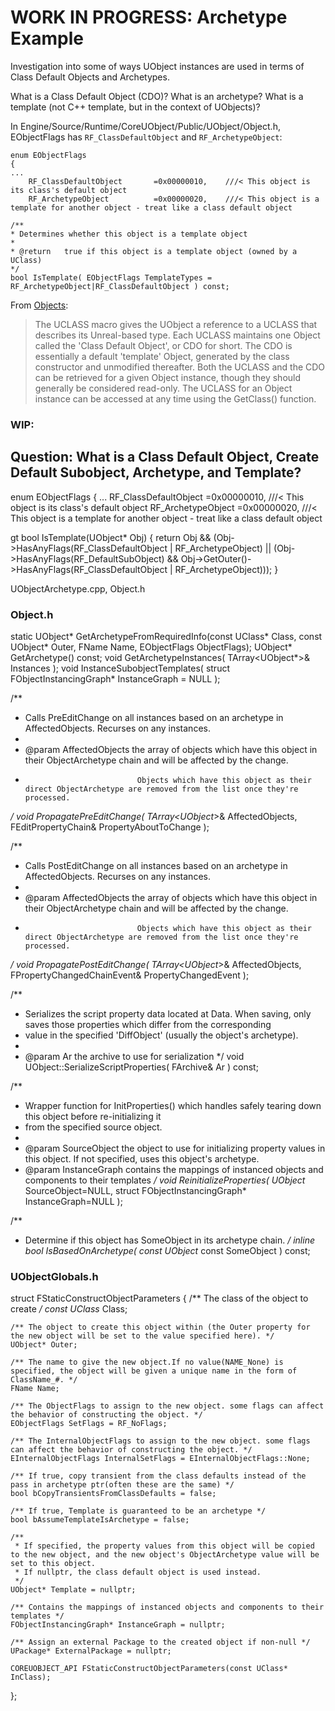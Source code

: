 # WORK IN PROGRESS: Archetype Example

Investigation into some of ways UObject instances are used in terms of Class Default Objects and Archetypes.

What is a Class Default Object (CDO)?
What is an archetype?
What is a template (not C++ template, but in the context  of UObjects)?

In Engine/Source/Runtime/CoreUObject/Public/UObject/Object.h, EObjectFlags has `RF_ClassDefaultObject` and `RF_ArchetypeObject`:

```
enum EObjectFlags
{
...
	RF_ClassDefaultObject		=0x00000010,	///< This object is its class's default object
	RF_ArchetypeObject			=0x00000020,	///< This object is a template for another object - treat like a class default object
```

	/**
	* Determines whether this object is a template object
	*
	* @return	true if this object is a template object (owned by a UClass)
	*/
	bool IsTemplate( EObjectFlags TemplateTypes = RF_ArchetypeObject|RF_ClassDefaultObject ) const;

From [Objects](https://docs.unrealengine.com/en-US/ProgrammingAndScripting/ProgrammingWithCPP/UnrealArchitecture/Objects/index.html):


> The UCLASS macro gives the UObject a reference to a UCLASS that describes its
> Unreal-based type. Each UCLASS maintains one Object called the 'Class Default
> Object', or CDO for short. The CDO is essentially a default 'template'
> Object, generated by the class constructor and unmodified thereafter. Both
> the UCLASS and the CDO can be retrieved for a given Object instance, though
> they should generally be considered read-only. The UCLASS for an Object
> instance can be accessed at any time using the GetClass() function.



### WIP:

## Question: What is a Class Default Object, Create Default Subobject, Archetype, and Template?


enum EObjectFlags
{
...
	RF_ClassDefaultObject		=0x00000010,	///< This object is its class's default object
	RF_ArchetypeObject			=0x00000020,	///< This object is a template for another object - treat like a class default object



gt
bool IsTemplate(UObject* Obj)
{
	return Obj &&
		(Obj->HasAnyFlags(RF_ClassDefaultObject | RF_ArchetypeObject) ||
		(Obj->HasAnyFlags(RF_DefaultSubObject) && Obj->GetOuter()->HasAnyFlags(RF_ClassDefaultObject | RF_ArchetypeObject)));
}

UObjectArchetype.cpp, Object.h


### Object.h
static UObject* GetArchetypeFromRequiredInfo(const UClass* Class, const UObject* Outer, FName Name, EObjectFlags ObjectFlags);
UObject* GetArchetype() const;
void GetArchetypeInstances( TArray<UObject*>& Instances );
void InstanceSubobjectTemplates( struct FObjectInstancingGraph* InstanceGraph = NULL );

/**
 * Calls PreEditChange on all instances based on an archetype in AffectedObjects. Recurses on any instances.
 *
 * @param	AffectedObjects		the array of objects which have this object in their ObjectArchetype chain and will be affected by the change.
 *								Objects which have this object as their direct ObjectArchetype are removed from the list once they're processed.
 */
void PropagatePreEditChange( TArray<UObject*>& AffectedObjects, FEditPropertyChain& PropertyAboutToChange );

/**
 * Calls PostEditChange on all instances based on an archetype in AffectedObjects. Recurses on any instances.
 *
 * @param	AffectedObjects		the array of objects which have this object in their ObjectArchetype chain and will be affected by the change.
 *								Objects which have this object as their direct ObjectArchetype are removed from the list once they're processed.
 */
void PropagatePostEditChange( TArray<UObject*>& AffectedObjects, FPropertyChangedChainEvent& PropertyChangedEvent );

/**
 * Serializes the script property data located at Data.  When saving, only saves those properties which differ from the corresponding
 * value in the specified 'DiffObject' (usually the object's archetype).
 *
 * @param	Ar				the archive to use for serialization
 */
void UObject::SerializeScriptProperties( FArchive& Ar ) const;

/**
 * Wrapper function for InitProperties() which handles safely tearing down this object before re-initializing it
 * from the specified source object.
 *
 * @param	SourceObject	the object to use for initializing property values in this object.  If not specified, uses this object's archetype.
 * @param	InstanceGraph	contains the mappings of instanced objects and components to their templates
 */
void ReinitializeProperties( UObject* SourceObject=NULL, struct FObjectInstancingGraph* InstanceGraph=NULL );

/**
 * Determine if this object has SomeObject in its archetype chain.
 */
inline bool IsBasedOnArchetype( const UObject* const SomeObject ) const;

### UObjectGlobals.h


struct FStaticConstructObjectParameters
{
	/** The class of the object to create */
	const UClass* Class;

	/** The object to create this object within (the Outer property for the new object will be set to the value specified here). */
	UObject* Outer;

	/** The name to give the new object.If no value(NAME_None) is specified, the object will be given a unique name in the form of ClassName_#. */
	FName Name;

	/** The ObjectFlags to assign to the new object. some flags can affect the behavior of constructing the object. */
	EObjectFlags SetFlags = RF_NoFlags;

	/** The InternalObjectFlags to assign to the new object. some flags can affect the behavior of constructing the object. */
	EInternalObjectFlags InternalSetFlags = EInternalObjectFlags::None;

	/** If true, copy transient from the class defaults instead of the pass in archetype ptr(often these are the same) */
	bool bCopyTransientsFromClassDefaults = false;

	/** If true, Template is guaranteed to be an archetype */
	bool bAssumeTemplateIsArchetype = false;

	/**
	 * If specified, the property values from this object will be copied to the new object, and the new object's ObjectArchetype value will be set to this object.
	 * If nullptr, the class default object is used instead.
	 */
	UObject* Template = nullptr;

	/** Contains the mappings of instanced objects and components to their templates */
	FObjectInstancingGraph* InstanceGraph = nullptr;

	/** Assign an external Package to the created object if non-null */
	UPackage* ExternalPackage = nullptr;

	COREUOBJECT_API FStaticConstructObjectParameters(const UClass* InClass);
};


